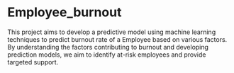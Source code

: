 # Employee_burnout
This project aims to develop a predictive model using machine learning techniques to predict burnout rate of a Employee based on various factors.
By understanding the factors contributing to burnout and developing prediction models, we aim to identify at-risk employees and provide targeted support.
